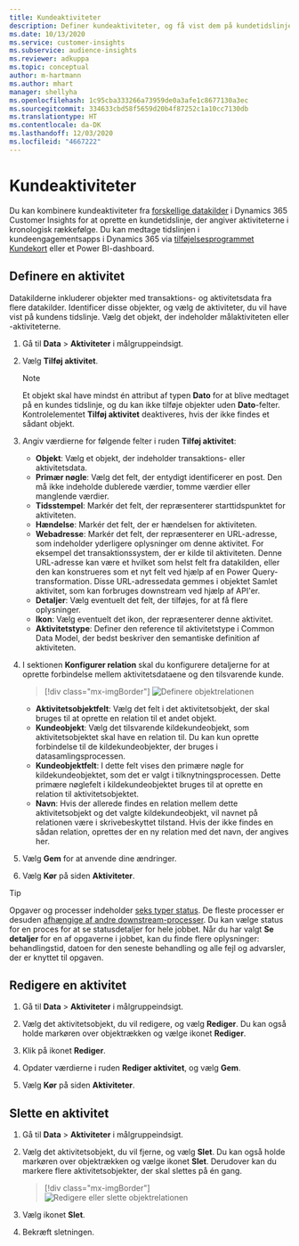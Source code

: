 ```yaml
---
title: Kundeaktiviteter
description: Definer kundeaktiviteter, og få vist dem på kundetidslinjen.
ms.date: 10/13/2020
ms.service: customer-insights
ms.subservice: audience-insights
ms.reviewer: adkuppa
ms.topic: conceptual
author: m-hartmann
ms.author: mhart
manager: shellyha
ms.openlocfilehash: 1c95cba333266a73959de0a3afe1c8677130a3ec
ms.sourcegitcommit: 334633cbd58f5659d20b4f87252c1a10cc7130db
ms.translationtype: HT
ms.contentlocale: da-DK
ms.lasthandoff: 12/03/2020
ms.locfileid: "4667222"
---
```

# <a name="customer-activities"></a>Kundeaktiviteter

Du kan kombinere kundeaktiviteter fra [forskellige datakilder](data-sources.md) i Dynamics 365 Customer Insights for at oprette en kundetidslinje, der angiver aktiviteterne i kronologisk rækkefølge. Du kan medtage tidslinjen i kundeengagementsapps i Dynamics 365 via [tilføjelsesprogrammet Kundekort](customer-card-add-in.md) eller et Power BI-dashboard.

## <a name="define-an-activity"></a>Definere en aktivitet

Datakilderne inkluderer objekter med transaktions- og aktivitetsdata fra flere datakilder. Identificer disse objekter, og vælg de aktiviteter, du vil have vist på kundens tidslinje. Vælg det objekt, der indeholder målaktiviteten eller -aktiviteterne.

1. Gå til **Data** > **Aktiviteter** i målgruppeindsigt.

1. Vælg **Tilføj aktivitet**.

   > [!NOTE]
   > Et objekt skal have mindst én attribut af typen **Dato** for at blive medtaget på en kundes tidslinje, og du kan ikke tilføje objekter uden **Dato**-felter. Kontrolelementet **Tilføj aktivitet** deaktiveres, hvis der ikke findes et sådant objekt.

1. Angiv værdierne for følgende felter i ruden **Tilføj aktivitet**:

   - **Objekt**: Vælg et objekt, der indeholder transaktions- eller aktivitetsdata.
   - **Primær nøgle**: Vælg det felt, der entydigt identificerer en post. Den må ikke indeholde dublerede værdier, tomme værdier eller manglende værdier.
   - **Tidsstempel**: Markér det felt, der repræsenterer starttidspunktet for aktiviteten.
   - **Hændelse**: Markér det felt, der er hændelsen for aktiviteten.
   - **Webadresse**: Markér det felt, der repræsenterer en URL-adresse, som indeholder yderligere oplysninger om denne aktivitet. For eksempel det transaktionssystem, der er kilde til aktiviteten. Denne URL-adresse kan være et hvilket som helst felt fra datakilden, eller den kan konstrueres som et nyt felt ved hjælp af en Power Query-transformation. Disse URL-adressedata gemmes i objektet Samlet aktivitet, som kan forbruges downstream ved hjælp af API'er.
   - **Detaljer**: Vælg eventuelt det felt, der tilføjes, for at få flere oplysninger.
   - **Ikon**: Vælg eventuelt det ikon, der repræsenterer denne aktivitet.
   - **Aktivitetstype**: Definer den reference til aktivitetstype i Common Data Model, der bedst beskriver den semantiske definition af aktiviteten.

1. I sektionen **Konfigurer relation** skal du konfigurere detaljerne for at oprette forbindelse mellem aktivitetsdataene og den tilsvarende kunde.

   > [!div class="mx-imgBorder"]
   > ![Definere objektrelationen](media/activities-entities-define.png "Definere objektrelationen")

    - **Aktivitetsobjektfelt**: Vælg det felt i det aktivitetsobjekt, der skal bruges til at oprette en relation til et andet objekt.
    - **Kundeobjekt**: Vælg det tilsvarende kildekundeobjekt, som aktivitetsobjektet skal have en relation til. Du kan kun oprette forbindelse til de kildekundeobjekter, der bruges i datasamlingsprocessen.
    - **Kundeobjektfelt**: I dette felt vises den primære nøgle for kildekundeobjektet, som det er valgt i tilknytningsprocessen. Dette primære nøglefelt i kildekundeobjektet bruges til at oprette en relation til aktivitetsobjektet.
    - **Navn**: Hvis der allerede findes en relation mellem dette aktivitetsobjekt og det valgte kildekundeobjekt, vil navnet på relationen være i skrivebeskyttet tilstand. Hvis der ikke findes en sådan relation, oprettes der en ny relation med det navn, der angives her.

1. Vælg **Gem** for at anvende dine ændringer.

1. Vælg **Kør** på siden **Aktiviteter**.

> [!TIP]
> Opgaver og processer indeholder [seks typer status](system.md#status-types). De fleste processer er desuden [afhængige af andre downstream-processer](system.md#refresh-policies). Du kan vælge status for en proces for at se statusdetaljer for hele jobbet. Når du har valgt **Se detaljer** for en af opgaverne i jobbet, kan du finde flere oplysninger: behandlingstid, datoen for den seneste behandling og alle fejl og advarsler, der er knyttet til opgaven.

## <a name="edit-an-activity"></a>Redigere en aktivitet

1. Gå til **Data** > **Aktiviteter** i målgruppeindsigt.

2. Vælg det aktivitetsobjekt, du vil redigere, og vælg **Rediger**. Du kan også holde markøren over objektrækken og vælge ikonet **Rediger**.

3. Klik på ikonet **Rediger**.

4. Opdater værdierne i ruden **Rediger aktivitet**, og vælg **Gem**.

5. Vælg **Kør** på siden **Aktiviteter**.

## <a name="delete-an-activity"></a>Slette en aktivitet

1. Gå til **Data** > **Aktiviteter** i målgruppeindsigt.

2. Vælg det aktivitetsobjekt, du vil fjerne, og vælg **Slet**. Du kan også holde markøren over objektrækken og vælge ikonet **Slet**. Derudover kan du markere flere aktivitetsobjekter, der skal slettes på én gang.
   > [!div class="mx-imgBorder"]
   > ![Redigere eller slette objektrelationen](media/activities-entities-edit-delete.png "Redigere eller slette objektrelationen")

3. Vælg ikonet **Slet**.

4. Bekræft sletningen.
